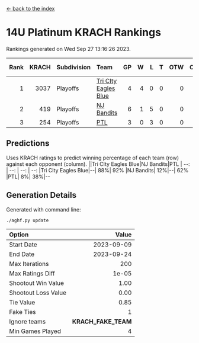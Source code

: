 [<- back to the index](readme.md)
# 14U Platinum KRACH Rankings
Rankings generated on Wed Sep 27 13:16:26 2023.

Rank|KRACH|Subdivision|Team|GP|W|L|T|OTW|OTL|SoS|Exp Wins|Win Diff
---:|---:|:---|:---|---:|---:|---:|---:|---:|---:|---:|---:|---:
1|3037|Playoffs|[Tri CIty Eagles Blue](https://gamesheetstats.com/seasons/3663/teams/140831/schedule)|4|4|0|0|0|0|490|4.8|-0.0
2|419|Playoffs|[NJ Bandits](https://gamesheetstats.com/seasons/3663/teams/140828/schedule)|6|1|5|0|0|0|1949|1.9|0.0
3|254|Playoffs|[PTL](https://gamesheetstats.com/seasons/3663/teams/140827/schedule)|3|0|3|0|0|0|1899|0.8|-0.0

## Predictions
Uses KRACH ratings to predict winning percentage of each team (row) against each opponent (column).
||Tri CIty Eagles Blue|NJ Bandits|PTL
| --: | --: | --: | --: 
|Tri CIty Eagles Blue|--| 88%| 92%
|NJ Bandits| 12%|--| 62%
|PTL|  8%| 38%|--

## Generation Details

Generated with command line:
```
./aghf.py update
```

| Option | Value |
| :----- | ----: |
| Start Date | 2023-09-09 |
| End Date | 2023-09-24 |
| Max Iterations | 200 |
| Max Ratings Diff | 1e-05 |
| Shootout Win Value | 1.00 |
| Shootout Loss Value | 0.00 |
| Tie Value | 0.85 |
| Fake Ties | 1 |
| Ignore teams | __KRACH_FAKE_TEAM__ |
| Min Games Played | 4 |

